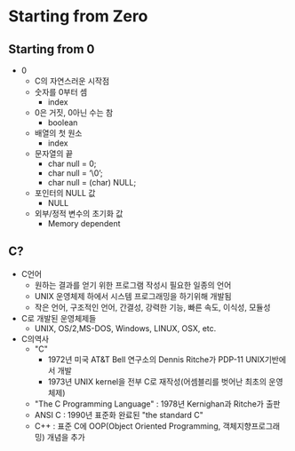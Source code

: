 # Starting from Zero

## Starting from 0

- 0
    - C의 자연스러운 시작점
    - 숫자를 0부터 셈
        - index
    - 0은 거짓,  0아닌 수는 참
        - boolean
    - 배열의 첫 원소
        - index
    - 문자열의 끝
        - char null = 0;
        - char null = ‘\0’;
        - char null = (char) NULL;
    - 포인터의 NULL 값
        - NULL
    - 외부/정적 변수의 초기화 값
        - Memory dependent

## C?

- C언어
    - 원하는 결과를 얻기 위한 프로그램 작성시 필요한 일종의 언어
    - UNIX 운영체제 하에서 시스템 프로그래밍을 하기위해 개발됨
    - 작은 언어, 구조적인 언어, 간결성, 강력한 기능, 빠른 속도, 이식성, 모듈성
- C로 개발된 운영체제들
    - UNIX, OS/2,MS-DOS, Windows, LINUX, OSX, etc.
- C의역사
    - "C"
        - 1972년 미국 AT&T Bell 연구소의 Dennis Ritche가 PDP-11 UNIX기반에서 개발
        - 1973년 UNIX kernel을 전부 C로 재작성(어셈블리를 벗어난 최초의 운영체제)
    - "The C Programming Language" : 1978년 Kernighan과 Ritche가 출판
    - ANSI C : 1990년 표준화 완료된 "the standard C"
    - C++ : 표준 C에 OOP(Object Oriented Programming, 객체지향프로그래밍) 개념을 추가